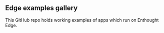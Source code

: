 ## Edge examples gallery

This GitHub repo holds working examples of apps which run on Enthought Edge.

